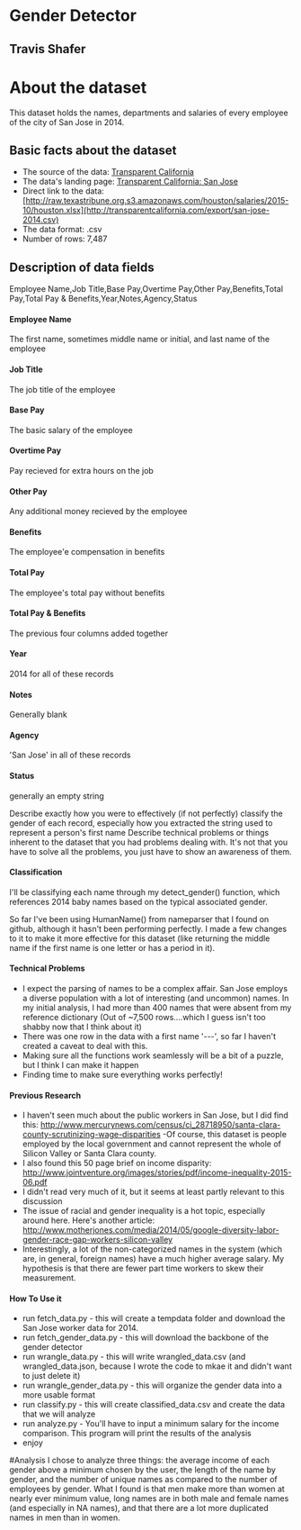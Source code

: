 # Gender Detector

## Travis Shafer


# About the dataset

This dataset holds the names, departments and salaries of every employee of the city of San Jose in 2014.


## Basic facts about the dataset

- The source of the data: [Transparent California](www.transparentcalifornia.com)
- The data's landing page: [Transparent California: San Jose](http://transparentcalifornia.com/salaries/2014/san-jose/)
- Direct link to the data: [http://raw.texastribune.org.s3.amazonaws.com/houston/salaries/2015-10/houston.xlsx](http://transparentcalifornia.com/export/san-jose-2014.csv)
- The data format: .csv
- Number of rows: 7,487

## Description of data fields
Employee Name,Job Title,Base Pay,Overtime Pay,Other Pay,Benefits,Total Pay,Total Pay & Benefits,Year,Notes,Agency,Status
#### Employee Name

The first name, sometimes middle name or initial, and last name of the employee

#### Job Title

The job title of the employee

#### Base Pay

The basic salary of the employee

#### Overtime Pay

Pay recieved for extra hours on the job

#### Other Pay

Any additional money recieved by the employee

#### Benefits

The employee'e compensation in benefits

#### Total Pay

The employee's total pay without benefits

#### Total Pay & Benefits

The previous four columns added together

#### Year

2014 for all of these records

#### Notes

Generally blank

#### Agency

'San Jose' in all of these records

#### Status

generally an empty string 

Describe exactly how you were to effectively (if not perfectly) classify the gender of each record, especially how you extracted the string used to represent a person's first name
Describe technical problems or things inherent to the dataset that you had problems dealing with. It's not that you have to solve all the problems, you just have to show an awareness of them.

#### Classification

I'll be classifying each name through my detect_gender() function, which references 2014 baby names based on the typical associated gender.

So far I've been using HumanName() from nameparser that I found on github, although it hasn't been performing perfectly. I made a few changes to it to make it more effective for this dataset (like returning the middle name if the first name is one letter or has a period in it). 

#### Technical Problems
- I expect the parsing of names to be a complex affair. San Jose employs a diverse population with a lot of interesting (and uncommon) names. In my initial analysis, I had more than 400 names that were absent from my reference dictionary (Out of ~7,500 rows....which I guess isn't too shabby now that I think about it)
- There was one row in the data with a first name '---', so far I haven't created a caveat to deal with this.
- Making sure all the functions work seamlessly will be a bit of a puzzle, but I think I can make it happen
- Finding time to make sure everything works perfectly!

#### Previous Research
- I haven't seen much about the public workers in San Jose, but I did find this: http://www.mercurynews.com/census/ci_28718950/santa-clara-county-scrutinizing-wage-disparities
-Of course, this dataset is people employed by the local government and cannot represent the whole of Silicon Valley or Santa Clara county.
- I also found this 50 page brief on income disparity: http://www.jointventure.org/images/stories/pdf/income-inequality-2015-06.pdf
- I didn't read very much of it, but it seems at least partly relevant to this discussion
- The issue of racial and gender inequality is a hot topic, especially around here. Here's another article: http://www.motherjones.com/media/2014/05/google-diversity-labor-gender-race-gap-workers-silicon-valley
- Interestingly, a lot of the non-categorized names in the system (which are, in general, foreign names) have a much higher average salary. My hypothesis is that there are fewer part time workers to skew their measurement.



#### How To Use it
- run fetch_data.py - this will create a tempdata folder and download the San Jose worker data for 2014.
- run fetch_gender_data.py - this will download the backbone of the gender detector
- run wrangle_data.py - this will write wrangled_data.csv (and wrangled_data.json, because I wrote the code to mkae it and didn't want to just delete it)
- run wrangle_gender_data.py - this will organize the gender data into a more usable format
- run classify.py - this will create classified_data.csv and create the data that we will analyze
- run analyze.py - You'll have to input a minimum salary for the income comparison. This program will print the results of the analysis
- enjoy

#Analysis
I chose to analyze three things: the average income of each gender above a minimum chosen by the user, the length of the name by gender, and the number of unique names as compared to the number of employees by gender. What I found is that men make more than women at nearly ever minimum value, long names are in both male and female names (and especially in NA names), and that there are a lot more duplicated names in men than in women. 